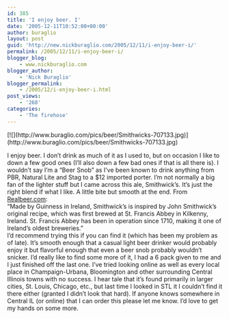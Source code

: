 ```yaml
---
id: 385
title: 'I enjoy beer. I'
date: '2005-12-11T10:52:00+00:00'
author: buraglio
layout: post
guid: 'http://new.nickburaglio.com/2005/12/11/i-enjoy-beer-i/'
permalink: /2005/12/11/i-enjoy-beer-i/
blogger_blog:
    - www.nickburaglio.com
blogger_author:
    - 'Nick Buraglio'
blogger_permalink:
    - /2005/12/i-enjoy-beer-i.html
post_views:
    - '268'
categories:
    - 'The firehose'
---
```


<div></div>[![](http://www.buraglio.com/pics/beer/Smithwicks-707133.jpg)](http://www.buraglio.com/pics/beer/Smithwicks-707133.jpg)

I enjoy beer. I don’t drink as much of it as I used to, but on occasion I like to down a few good ones (I’ll also down a few bad ones if that is all there is). I wouldn’t say I’m a “Beer Snob” as I’ve been known to drink anything from PBR, Natural Lite and Stag to a $12 imported porter. I’m not normally a big fan of the lighter stuff but I came across this ale, Smithwick’s. It’s just the right blend if what I like. A little bite but smooth at the end. From [Realbeer.com](http://www.realbeer.com/):  
“Made by Guinness in Ireland, Smithwick’s is inspired by John Smithwick’s original recipe, which was first brewed at St. Francis Abbey in Kilkenny, Ireland. St. Francis Abbey has been in operation since 1710, making it one of Ireland’s oldest breweries.”  
I’d recommend trying this if you can find it (which has been my problem as of late). It’s smooth enough that a casual light beer drinker would probably enjoy it but flavorful enough that even a beer snob probably wouldn’t snicker. I’d really like to find some more of it, I had a 6 pack given to me and I just finished off the last one. I’ve tried looking online as well as every local place in Champaign-Urbana, Bloomington and other surrounding Central Illinois towns with no success. I hear tale that it’s found primarily in larger cities, St. Louis, Chicago, etc., but last time I looked in STL it I couldn’t find it there either (granted I didn’t look that hard). If anyone knows somewhere in Central IL (or online) that I can order this please let me know. I’d love to get my hands on some more.

<div></div>